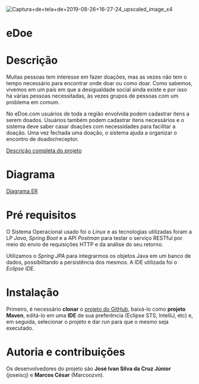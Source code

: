 ![Captura+de+tela+de+2019-08-26+16-27-24_upscaled_image_x4](https://user-images.githubusercontent.com/20418546/63717895-acca6f00-c81f-11e9-8ca9-52d5a4b4eb79.jpg)

# eDoe
# Descrição
  Muitas pessoas tem interesse em fazer doações, mas as vezes não tem o tempo necessário para encontrar onde doar ou como doar. Como sabemos, vivemos em um país em que a desigualdade social ainda existe e por isso há várias pessoas necessitadas, às vezes grupos de pessoas com um problema em comum. 
  
  No eDoe.com usuários de toda a região envolvida podem cadastrar itens a serem doados. Usuários também podem cadastrar itens necessários e o sistema deve saber casar doações com necessidades para facilitar a doação. Uma vez fechada uma doação, o sistema ajuda a organizar o encontro de doador/receptor.
  
  [Descrição completa do projeto](https://docs.google.com/document/d/e/2PACX-1vST2TI5lDbtMlv8rhFYJkYnrfgqzyWDv6DDvvAajz3_KK4tAs_UnAbYdI6oeMQA6jEHo5HwUAatHmd8/pub)
  
  # Diagrama
  [Diagrama ER](https://www.lucidchart.com/invitations/accept/e59ce12a-a45c-4c78-995e-0984821c3a90)
  
  # Pré requisitos
   O Sistema Operacional usado foi o *Linux* e as tecnologias utilizadas foram a LP *Java*, *Spring Boot* e a API *Postman* para testar o serviço RESTful por meio do envio de requisições HTTP e da análise do seu retorno. 
   
   Utilizamos o *Spring JPA* para integrarmos os objetos Java em um banco de dados, possibilitando a persistência dos mesmos. A IDE utilizada foi o *Eclipse IDE*.
   
   # Instalação
   Primeiro, é necessário **clonar** o [projeto do GitHub](https://github.com/joseiscj/eDoe.git), baixá-lo como **projeto Maven**, editá-lo em uma **IDE** de sua preferência (Eclipse STS, IntelliJ, etc) e, em seguida, selecionar o projeto e dar *run* para que o mesmo seja executado.
   
# Autoria e contribuições
  Os desenvolvedores do projeto são **José Ivan Silva da Cruz Júnior** (joseiscj) e **Marcos César** (Marcoozvn).
  
 
